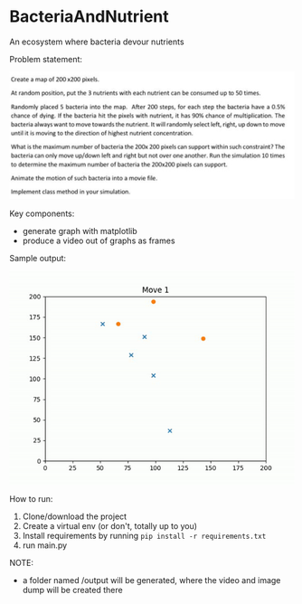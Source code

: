 # BacteriaAndNutrient
An ecosystem where bacteria devour nutrients

Problem statement:

![image](image.png)


Key components:
- generate graph with matplotlib
- produce a video out of graphs as frames

Sample output:

![image](sample-output.gif)

How to run:
1. Clone/download the project
2. Create a virtual env (or don't, totally up to you)
3. Install requirements by running `pip install -r requirements.txt`
4. run main.py

NOTE:
- a folder named /output will be generated, where the video and image dump will be created there
